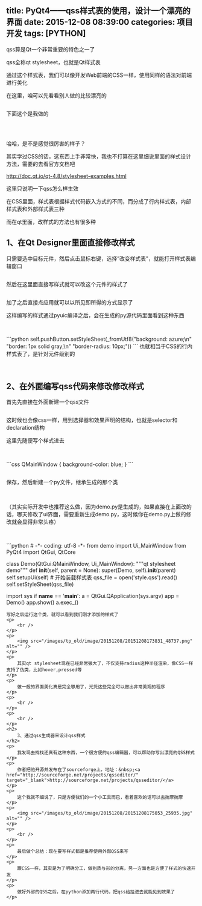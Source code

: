 title: PyQt4——qss样式表的使用，设计一个漂亮的界面
date: 2015-12-08 08:39:00
categories: 项目开发
tags: [PYTHON]
---
<p>
	qss算是Qt一个非常重要的特色之一了
</p>
<p>
	qss全称qt stylesheet，也就是Qt样式表
</p>
<p>
	通过这个样式表，我们可以像开发Web前端的CSS一样，使用同样的语法对前端进行美化
</p>
<p>
	在这里，咱可以先看看别人做的比较漂亮的
</p>
<p>
	<img src="/images/tp_old/image/20151208/20151208163127_43406.png" alt="" /> 
</p>
<p>
	下面这个是我做的
</p>
<p>
	<!--more-->
</p>
<p>
	<br />
</p>
<p>
	<img src="/images/tp_old/image/20151208/20151208163844_31718.png" alt="" /> 
</p>
<p>
	哈哈，是不是感觉很厉害的样子？
</p>
<p>
	其实学过CSS的话，这东西上手非常快，我也不打算在这里细说里面的样式设计方法，需要的去看官方文档吧
</p>
<p>
	<a href="http://doc.qt.io/qt-4.8/stylesheet-examples.html" target="_blank">http://doc.qt.io/qt-4.8/stylesheet-examples.html</a> 
</p>
<p>
	这里只说明一下qss怎么样生效
</p>
<p>
	在CSS里面，样式表根据样式代码嵌入方式的不同，而分成了行内样式表，内部样式表和外部样式表三种
</p>
<p>
	而在qt里面，改样式的方法也有很多种
</p>
<h2>
	1、在Qt Designer里面直接修改样式
</h2>
<p>
	只需要选中目标元件，然后点击鼠标右键，选择”改变样式表"，就能打开样式表编辑窗口
</p>
<p>
	<img src="/images/tp_old/image/20151208/20151208164741_62864.png" alt="" /> 
</p>
<p>
	然后在这里面直接写样式就可以改这个元件的样式了
</p>
<p>
	<img src="/images/tp_old/image/20151208/20151208164938_78903.png" alt="" /> 
</p>
<p>
	加了之后直接点应用就可以以所见即所得的方式显示了
</p>
<p>
	这样编写的样式通过pyuic编译之后，会在生成的py源代码里面看到这种东西
</p>
<p>
	<br />
</p>
```python
self.pushButton.setStyleSheet(_fromUtf8("background: azure;\n"
"border: 1px solid gray;\n"
"border-radius: 10px;"))
```
也就相当于CSS的行内样式表了，是针对元件级别的
<p>
	<br />
</p>
<h2>
	2、在外面编写qss代码来修改修改样式
</h2>
<p>
	首先先直接在外面新建一个qss文件
</p>
<p>
	<img src="/images/tp_old/image/20151208/20151208170657_11685.png" alt="" /> 
</p>
<p>
	这时候也会像css一样，用到选择器和效果声明的结构，也就是selector和declaration结构
</p>
<p>
	这里先随便写个样式进去
</p>
<p>
	<br />
</p>
```css
QMainWindow {
    background-color: blue;
}
```
<p>
	<img src="/images/tp_old/image/20151208/20151208171156_47374.png" alt="" /> 
</p>
保存，然后新建一个py文件，继承生成的那个类
<p>
	<br />
</p>
<p>
	（其实实际开发中也推荐这么做，因为demo.py是生成的，如果直接在上面改的话，哪天修改了ui界面，需要重新生成demo.py，这时候你在demo.py上做的修改就会显得非常头疼）
</p>
<p>
	<br />
</p>
```python
# -*- coding: utf-8 -*-
from demo import Ui_MainWindow
from PyQt4 import QtGui, QtCore

class Demo(QtGui.QMainWindow, Ui_MainWindow):
    """qt stylesheet demo"""
    def __init__(self, parent = None):
        super(Demo, self).__init__(parent)
        self.setupUi(self)
        # 开始装载样式表
        qss_file = open('style.qss').read()
        self.setStyleSheet(qss_file)

import sys
if __name__ == '__main__':
    a = QtGui.QApplication(sys.argv)
    app = Demo()
    app.show()
    a.exec_()
```
写好之后运行这个类，就可以看到我们刚才添加的样式了
<p>
	<br />
</p>
<p>
	<img src="/images/tp_old/image/20151208/20151208173831_48737.png" alt="" /> 
</p>
<p>
	其实qt stylesheet现在已经非常强大了，不仅支持radius这种半径渲染，像CSS一样支持了伪类，比如hover,pressed等
</p>
<p>
	做一般的界面美化真是完全够用了，光凭这些完全可以做出非常美观的程序
</p>
<p>
	<br />
</p>
<p>
	<br />
</p>
<h2>
	3、通过qss生成器来设计qss样式
</h2>
<p>
	我发现去找找还真有这种东西，一个很方便的qss编辑器，可以帮助你写出漂亮的QSS样式
</p>
<p>
	作者把他开源并发布在了sourceforge上，地址：&nbsp;<a href="http://sourceforge.net/projects/qsseditor/" target="_blank">http://sourceforge.net/projects/qsseditor/</a> 
</p>
<p>
	这个我就不细说了，只是方便我们的一个小工具而已，看着喜欢的话可以去揣摩揣摩
</p>
<p>
	<img src="/images/tp_old/image/20151208/20151208175053_25935.jpg" alt="" /> 
</p>
<p>
	<br />
</p>
<p>
	最后做个总结：现在要写样式都是推荐使用外部QSS来写
</p>
<p>
	跟CSS一样，其实是为了明确分工，做到质与形的分离，另一方面也是方便了样式的快速开发
</p>
<p>
	做好外部的QSS之后，在python添加两行代码，把qss给挂进去就能见到效果了
</p>